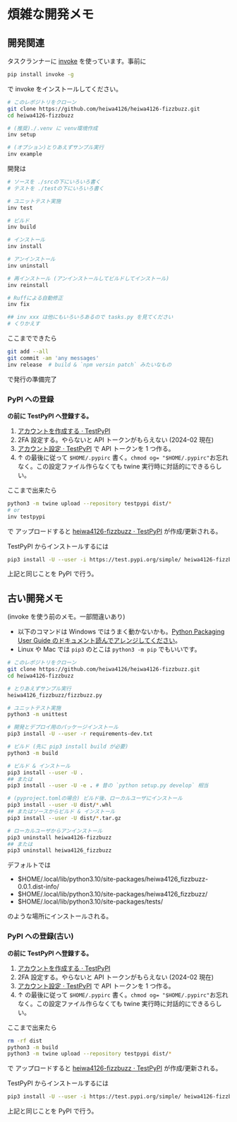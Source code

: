 # 煩雑な開発メモ

## 開発関連

タスクランナーに [invoke](https://pypi.org/project/invoke/) を使っています。事前に

```sh
pip install invoke -g
```

で invoke をインストールしてください。

```sh
# このレポジトリをクローン
git clone https://github.com/heiwa4126/heiwa4126-fizzbuzz.git
cd heiwa4126-fizzbuzz

# (推奨)./.venv に venv環境作成
inv setup

# (オプション)とりあえずサンプル実行
inv example
```

開発は

```sh
# ソースを ./srcの下にいろいろ書く
# テストを ./testの下にいろいろ書く

# ユニットテスト実施
inv test

# ビルド
inv build

# インストール
inv install

# アンインストール
inv uninstall

# 再インストール (アンインストールしてビルドしてインストール)
inv reinstall

# Ruffによる自動修正
inv fix

## inv xxx は他にもいろいろあるので tasks.py を見てください
# くりかえす
```

ここまでできたら

```sh
git add --all
git commit -am 'any messages'
inv release  # build & `npm versin patch` みたいなもの
```

で発行の準備完了

### PyPI への登録

**の前に TestPyPI へ登録する。**

1. [アカウントを作成する · TestPyPI](https://test.pypi.org/account/register/)
2. 2FA 設定する。やらないと API トークンがもらえない (2024-02 現在)
3. [アカウント設定 · TestPyPI](https://test.pypi.org/manage/account/#api-tokens) で API トークンを 1 つ作る。
4. ↑ の最後に従って `$HOME/.pypirc` 書く。`chmod og= "$HOME/.pypirc"`お忘れなく。この設定ファイル作らなくても twine 実行時に対話的にできるらしい。

ここまで出来たら

```sh
python3 -m twine upload --repository testpypi dist/*
# or
inv testpypi
```

で アップロードすると
[heiwa4126-fizzbuzz · TestPyPI](https://test.pypi.org/project/heiwa4126-fizzbuzz/) が作成/更新される。

TestPyPI からインストールするには

```sh
pip3 install -U --user -i https://test.pypi.org/simple/ heiwa4126-fizzbuzz
```

上記と同じことを PyPI で行う。

## 古い開発メモ

(invoke を使う前のメモ。一部間違いあり)

- 以下のコマンドは Windows ではうまく動かないかも。[Python Packaging User Guide のドキュメント読んでアレンジしてください](https://packaging.python.org/en/latest/tutorials/installing-packages/)。
- Linux や Mac では `pip3` のとこは `python3 -m pip` でもいいです。

```sh
# このレポジトリをクローン
git clone https://github.com/heiwa4126/heiwa4126-fizzbuzz.git
cd heiwa4126-fizzbuzz

# とりあえずサンプル実行
heiwa4126_fizzbuzz/fizzbuzz.py

# ユニットテスト実施
python3 -m unittest

# 開発とデプロイ用のパッケージインストール
pip3 install -U --user -r requirements-dev.txt

# ビルド (先に pip3 install build が必要)
python3 -m build

# ビルド & インストール
pip3 install --user -U .
## または
pip3 install --user -U -e . # 昔の `python setup.py develop` 相当

# (pyproject.tomlの場合) ビルド後、ローカルユーザにインストール
pip3 install --user -U dist/*.whl
## またはソースからビルド & インストール
pip3 install --user -U dist/*.tar.gz

# ローカルユーザからアンインストール
pip3 uninstall heiwa4126-fizzbuzz
## または
pip3 uninstall heiwa4126_fizzbuzz
```

デフォルトでは

- $HOME/.local/lib/python3.10/site-packages/heiwa4126_fizzbuzz-0.0.1.dist-info/
- $HOME/.local/lib/python3.10/site-packages/heiwa4126_fizzbuzz/
- $HOME/.local/lib/python3.10/site-packages/tests/

のような場所にインストールされる。

### PyPI への登録(古い)

**の前に TestPyPI へ登録する。**

1. [アカウントを作成する · TestPyPI](https://test.pypi.org/account/register/)
2. 2FA 設定する。やらないと API トークンがもらえない (2024-02 現在)
3. [アカウント設定 · TestPyPI](https://test.pypi.org/manage/account/#api-tokens) で API トークンを 1 つ作る。
4. ↑ の最後に従って `$HOME/.pypirc` 書く。`chmod og= "$HOME/.pypirc"`お忘れなく。この設定ファイル作らなくても twine 実行時に対話的にできるらしい。

ここまで出来たら

```sh
rm -rf dist
python3 -m build
python3 -m twine upload --repository testpypi dist/*
```

で アップロードすると
[heiwa4126-fizzbuzz · TestPyPI](https://test.pypi.org/project/heiwa4126-fizzbuzz/) が作成/更新される。

TestPyPI からインストールするには

```sh
pip3 install -U --user -i https://test.pypi.org/simple/ heiwa4126-fizzbuzz
```

上記と同じことを PyPI で行う。
